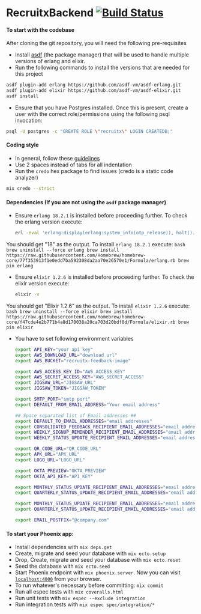 # RecruitxBackend [![Build Status](https://semaphoreci.com/api/v1/dineshdiny/recruitx-backend/branches/master/badge.svg)](https://semaphoreci.com/dineshdiny/recruitx-backend)

#### To start with the codebase
After cloning the git repository, you will need the following pre-requisites
  * Install [asdf](https://github.com/asdf-vm/asdf) (the package manager) that will be used to handle multiple versions of erlang and elixir.
  * Run the following commands to install the versions that are needed for this project
  ```bash
  asdf plugin-add erlang https://github.com/asdf-vm/asdf-erlang.git
  asdf plugin-add elixir https://github.com/asdf-vm/asdf-elixir.git
  asdf install
  ```
  * Ensure that you have Postgres installed. Once this is present, create a user with the correct role/permissions using the following psql invocation:
  ```bash
  psql -U postgres -c "CREATE ROLE \"recruitx\" LOGIN CREATEDB;"
  ```

#### Coding style
  * In general, follow these [guidelines](https://elixirnation.io/references/elixir-style-guide-as-implemented-by-credo)
  * Use 2 spaces instead of tabs for all indentation
  * Run the `credo` hex package to find issues (credo is a static code analyzer)
  ```bash
  mix credo --strict
  ```

#### Dependencies (If you are not using the `asdf` package manager)
  * Ensure `erlang 18.2.1` is installed before proceeding further. To check the erlang version execute:
    ```bash
    erl -eval 'erlang:display(erlang:system_info(otp_release)), halt().'  -noshell
    ```
  You should get "18" as the output. To install `erlang 18.2.1` execute:
    ```bash
    brew uninstall --force erlang
    brew install https://raw.githubusercontent.com/Homebrew/homebrew-core/77f353913f1e0edd7ba592308da2aa70e26570e1/Formula/erlang.rb
    brew pin erlang
    ```

  * Ensure `elixir 1.2.6` is installed before proceeding further. To check the elixir version execute:
    ```bash
    elixir -v
    ```
  You should get "Elixir 1.2.6" as the output. To install `elixir 1.2.6` execute:
    ```bash
    brew uninstall --force elixir
    brew install https://raw.githubusercontent.com/Homebrew/homebrew-core/f47cde4e2b771b4a8d170038a20ca703d20bdf0d/Formula/elixir.rb
    brew pin elixir
    ```

  * You have to set following environment variables
    ```bash
    export API_KEY="your api key"
    export AWS_DOWNLOAD_URL="download url"
    export AWS_BUCKET="recruitx-feedback-image"

    export AWS_ACCESS_KEY_ID="AWS_ACCESS_KEY"
    export AWS_SECRET_ACCESS_KEY="AWS_SECRET_ACCESS"
    export JIGSAW_URL="JIGSAW_URL"
    export JIGSAW_TOKEN="JIGSAW_TOKEN"

    export SMTP_PORT="smtp port"
    export DEFAULT_FROM_EMAIL_ADDRESS="Your email address"

    ## Space separated list of Email addresses ##
    export DEFAULT_TO_EMAIL_ADDRESSES="email addresses"
    export CONSOLIDATED_FEEDBACK_RECIPIENT_EMAIL_ADDRESSES="email addressess"
    export WEEKLY_SIGNUP_REMINDER_RECIPIENT_EMAIL_ADDRESSES="email addressess"
    export WEEKLY_STATUS_UPDATE_RECIPIENT_EMAIL_ADDRESSES="email addresses"

    export QR_CODE_URL="QR_CODE_URL"
    export APK_URL="APK_URL"
    export LOGO_URL="LOGO_URL"

    export OKTA_PREVIEW="OKTA_PREVIEW"
    export OKTA_API_KEY="API_KEY"

    export MONTHLY_STATUS_UPDATE_RECIPIENT_EMAIL_ADDRESSES="email address"
    export QUARTERLY_STATUS_UPDATE_RECIPIENT_EMAIL_ADDRESSES="email address"

    export MONTHLY_STATUS_UPDATE_RECIPIENT_EMAIL_ADDRESSES="email address"
    export QUARTERLY_STATUS_UPDATE_RECIPIENT_EMAIL_ADDRESSES="email address"

    export EMAIL_POSTFIX="@company.com"
    ```

#### To start your Phoenix app:
  * Install dependencies with `mix deps.get`
  * Create, migrate and seed your database with `mix ecto.setup`
  * Drop, Create, migrate and seed your database with `mix ecto.reset`
  * Seed the database with `mix ecto.seed`
  * Start Phoenix endpoint with `mix phoenix.server`. Now you can visit [`localhost:4000`](http://localhost:4000) from your browser.
  * To run whatever's necessary before committing: `mix commit`
  * Run all espec tests with `mix coveralls.html`
  * Run unit tests with `mix espec --exclude integration`
  * Run integration tests with `mix espec spec/integration/*`
